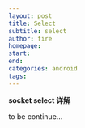 ```yaml
---
layout: post
title: Select
subtitle: select
author: fire
homepage: 
start:
end:
categories: android 
tags: 
---
```


**socket select 详解**

to be continue...